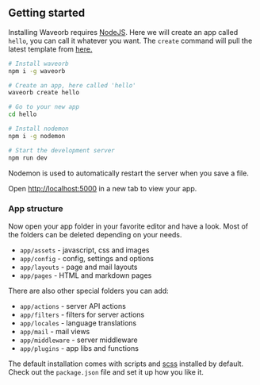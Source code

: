 ## Getting started

Installing Waveorb requires [NodeJS](https:/nodejs.org). Here we will create an app called `hello`, you can call it whatever you want. The `create` command will pull the latest template from [here.](https://github.com/eldoy/waveorb-templates)

```bash
# Install waveorb
npm i -g waveorb

# Create an app, here called 'hello'
waveorb create hello

# Go to your new app
cd hello

# Install nodemon
npm i -g nodemon

# Start the development server
npm run dev
```
Nodemon is used to automatically restart the server when you save a file.

Open [http://localhost:5000](http://localhost:5000) in a new tab to view your app.

### App structure

Now open your app folder in your favorite editor and have a look. Most of the folders can be deleted depending on your needs.

* `app/assets` - javascript, css and images
* `app/config` - config, settings and options
* `app/layouts` - page and mail layouts
* `app/pages` - HTML and markdown pages

There are also other special folders you can add:
* `app/actions` - server API actions
* `app/filters` - filters for server actions
* `app/locales` - language translations
* `app/mail` - mail views
* `app/middleware` - server middleware
* `app/plugins` - app libs and functions

The default installation comes with scripts and [scss](https://sass-lang.com) installed by default. Check out the `package.json` file and set it up how you like it.
